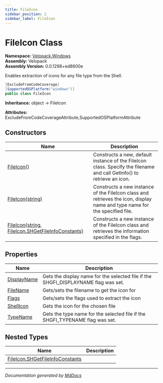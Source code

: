 ```yaml
---
title: FileIcon
sidebar_position: 2
sidebar_label: FileIcon
---
```

<!--  
  <auto-generated>   
    The contents of this file were generated by a tool.  
    Changes to this file may be list if the file is regenerated  
  </auto-generated>   
-->

# FileIcon Class

**Namespace:** [Velopack.Windows](../index.md)  
**Assembly:** Velopack  
**Assembly Version:** 0.0.1298+ed8600e

Enables extraction of icons for any file type from the Shell.

```csharp
[ExcludeFromCodeCoverage]
[SupportedOSPlatform("windows")]
public class FileIcon
```

**Inheritance:** object → FileIcon

**Attributes:** ExcludeFromCodeCoverageAttribute,SupportedOSPlatformAttribute

## Constructors

| Name                                                                                                                     | Description                                                                                                                      |
| ------------------------------------------------------------------------------------------------------------------------ | -------------------------------------------------------------------------------------------------------------------------------- |
| [FileIcon()](constructors/index.md#fileicon)                                                                             | Constructs a new, default instance of the FileIcon class.  Specify the filename and call GetInfo() to retrieve an icon.          |
| [FileIcon(string)](constructors/index.md#fileiconstring)                                                                 | Constructs a new instance of the FileIcon class and retrieves the icon, display name and type name for the specified file.       |
| [FileIcon(string, FileIcon.SHGetFileInfoConstants)](constructors/index.md#fileiconstring-fileiconshgetfileinfoconstants) | Constructs a new instance of the FileIcon class and retrieves the information specified in the  flags.                           |

## Properties

| Name                                     | Description                                                                         |
| ---------------------------------------- | ----------------------------------------------------------------------------------- |
| [DisplayName](properties/DisplayName.md) | Gets the display name for the selected file if the SHGFI\_DISPLAYNAME flag was set. |
| [FileName](properties/FileName.md)       | Gets\/sets the filename to get the icon for                                         |
| [Flags](properties/Flags.md)             | Gets\/sets the flags used to extract the icon                                       |
| [ShellIcon](properties/ShellIcon.md)     | Gets the icon for the chosen file                                                   |
| [TypeName](properties/TypeName.md)       | Gets the type name for the selected file if the SHGFI\_TYPENAME flag was set.       |

## Nested Types

| Name                                                               | Description |
| ------------------------------------------------------------------ | ----------- |
| [FileIcon.SHGetFileInfoConstants](SHGetFileInfoConstants/index.md) |             |

___

*Documentation generated by [MdDocs](https://github.com/ap0llo/mddocs)*
